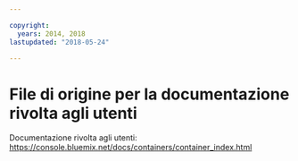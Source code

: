 ```yaml
---

copyright:
  years: 2014, 2018
lastupdated: "2018-05-24"

---
```



# File di origine per la documentazione rivolta agli utenti

Documentazione rivolta agli utenti: https://console.bluemix.net/docs/containers/container_index.html




